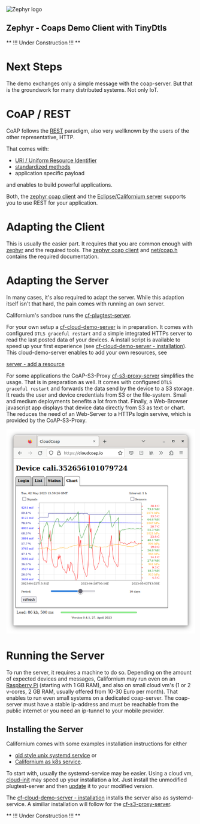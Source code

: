 ![Zephyr logo](https://github.com/zephyrproject-rtos/zephyr/raw/main/doc/_static/images/kite.png)

## Zephyr - Coaps Demo Client with TinyDtls

** !!! Under Construction !!! **

# Next Steps

The demo exchanges only a simple message with the coap-server. But that is the groundwork for many distributed systems. Not only IoT.

# CoAP / REST 

CoAP follows the [REST](https://de.wikipedia.org/wiki/Representational_State_Transfer) paradigm, also very wellknown by the users of the other representative, HTTP.

That comes with:

- [URI / Uniform Resource Identifier](https://de.wikipedia.org/wiki/Uniform_Resource_Identifier)
- [standardized methods](https://datatracker.ietf.org/doc/html/rfc7252#section-5.8) 
- application specific payload 

and enables to build powerful applications.

Both, the [zephyr coap client](https://github.com/zephyrproject-rtos/zephyr/tree/main/subsys/net/lib/coap) and the [Eclipse/Californium server](https://github.com/eclipse/californium/tree/main/californium-core#californium-cf---coap-core) supports you to use REST for your application.

# Adapting the Client

This is usually the easier part. It requires that you are common enough with [zephyr](https://www.zephyrproject.org/) and the required tools. The [zephyr coap client](https://github.com/zephyrproject-rtos/zephyr/tree/main/subsys/net/lib/coap) and [net/coap.h](https://github.com/zephyrproject-rtos/zephyr/blob/main/include/zephyr/net/coap.h) contains the required documentation.

# Adapting the Server

In many cases, it's also required to adapt the server. While this adaption itself isn't that hard, the pain comes with running an own server.

Californium's sandbox runs the [cf-plugtest-server](https://github.com/eclipse/californium/tree/main/demo-apps/cf-plugtest-server).

For your own setup a [cf-cloud-demo-server](https://github.com/eclipse-californium/californium/tree/main/demo-apps/cf-cloud-demo-server) is in preparation. It comes with configured `DTLS graceful restart` and a simple integrated HTTPs server to read the last posted data of your devices. A install script is available to speed up your first experience (see [cf-cloud-demo-server - installation](https://github.com/eclipse-californium/californium/tree/main/demo-apps/cf-cloud-demo-server#systemd-service)). This cloud-demo-server enables to add your own resources, see

[server - add a resource](https://github.com/eclipse/californium/tree/main/californium-core#server---add-a-resource)

For some applications the CoAP-S3-Proxy [cf-s3-proxy-server](https://github.com/eclipse-californium/californium/tree/main/demo-apps/cf-s3-proxy-server) simplifies the usage. That is in preparation as well. It comes with configured `DTLS graceful restart` and forwards the data send by the device to a S3 storage. It reads the user and device credentials from S3 or the file-system. Small and medium deployments benefits a lot from that. Finally, a Web-Browser javascript app displays that device data directly from S3 as text or chart. The reduces the need of an Web-Server to a HTTPs login servive, which is provided by the CoAP-S3-Proxy.

![web-app](./web-app.png)

# Running the Server

To run the server, it requires a machine to do so. Depending on the amount of expected devices and messages, Californium may run even on an [Raspberry Pi](https://www.raspberrypi.com/products/) (starting with 1 GB RAM), and also on small cloud vm's (1 or 2 v-cores, 2 GB RAM, usually offered from 10-30 Euro per month). That enables to run even small systems on a dedicated coap-server. The coap-server must have a stable ip-address and must be reachable from the public internet or you need an ip-tunnel to your mobile provider.

## Installing the Server

Californium comes with some examples installation instructions for either 

- [old style unix systemd service](https://github.com/eclipse/californium/wiki/Californium-as-old-style-unix-systemd-service) or
- [Californium as k8s service](https://github.com/eclipse/californium/wiki/Californium-as-k8s-service).

To start with, usually the systemd-service may be easier. Using a cloud vm, [cloud-init](https://github.com/eclipse/californium/wiki/Californium-as-old-style-unix-systemd-service#cloud-init---automatic-cloud-vm-installation) may speed up your installation a lot. Just install the unmodified plugtest-server and then [update](https://github.com/eclipse/californium/wiki/Californium-as-old-style-unix-systemd-service#apply-jar-updates) it to your modified version.

The [cf-cloud-demo-server - installation](https://github.com/eclipse-californium/californium/tree/main/demo-apps/cf-cloud-demo-server#systemd-service) installs the server also as systemd-service. A similiar installation will follow for the [cf-s3-proxy-server](https://github.com/eclipse-californium/californium/tree/main/demo-apps/cf-s3-proxy-server).

** !!! Under Construction !!! **
